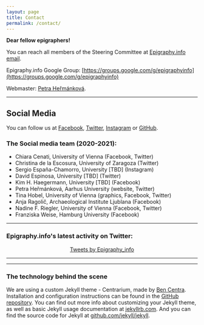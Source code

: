 ```yaml
---
layout: page
title: Contact
permalink: /contact/
---
```


**Dear fellow epigraphers!**

You can reach all members of the Steering Committee at <a href = "mailto: info@epigraphy.info">Epigraphy.info email</a>. 

Epigraphy.info Google Group: [https://groups.google.com/g/epigraphyinfo](https://groups.google.com/g/epigraphyinfo)

Webmaster: <a href = "mailto: petra.janouchova@gmail.com">Petra Heřmánková</a>.

<!--Placeholder for registration form-->

---

## Social Media

You can follow us at [Facebook](https://www.facebook.com/epigraphy.info/), [Twitter](https://twitter.com/epigraphy_info), [Instagram](https://www.instagram.com/epigraphy.info/) or [GitHub](https://github.com/epigraphy-info).

### The Social media team (2020-2021):

<ul>
  <li>Chiara Cenati, University of Vienna (Facebook, Twitter)</li>
  <li>Christina de la Escosura, University of Zaragoza (Twitter)</li>
  <li>Sergio España-Chamorro, University [TBD] (Instagram)</li>
  <li>David Espinosa, University [TBD] (Twitter)</li>
  <li>Kim H. Haegermann, University [TBD] (Facebook)</li>
  <li>Petra Heřmánková, Aarhus University (website, Twitter)</li>
  <li>Tina Hobel, University of Vienna (graphics, Facebook, Twitter)</li>
  <li>Anja Ragolič, Archaeological Institute Ljublana (Facebook)</li>
  <li>Nadine F. Riegler, University of Vienna (Facebook, Twitter)</li>
  <li>Franziska Weise, Hamburg University (Facebook)</li>
</ul>

<!--
 
![test image](https://github.com/petrifiedvoices/epigraphy-info/blob/main/assets/logo.jpg "Logo Title Text 1")


<p align="left">
  <img src="https://github.com/petrifiedvoices/epigraphy-info/blob/main/assets/logo.jpg" width="250"/>
</p>
<p align="middle">
  <img src="path" width="250"/>
</p>
<p align="right">
  <img src="path" width="250"/>
</p>
-->

---
### Epigraphy.info's latest activity on Twitter: 

<div align="middle">
<a class="twitter-timeline" data-width="400" data-height="700" data-theme="light" href="https://twitter.com/epigraphy_info?ref_src=twsrc%5Etfw">Tweets by Epigraphy_info</a> <script async src="https://platform.twitter.com/widgets.js" charset="utf-8"></script>
</div>

---


---

<!--Placeholder for community calendar 
## Epigraphy.info calendar

This is a public Epigraphy.info community calendar where you can find our forthcoming events, public meetings and social activities.

<iframe src="provide link" style="border: 0" width="800" height="600" frameborder="0" scrolling="yes"></iframe>
---
-->


### The technology behind the scene

We are using a custom Jekyll theme - Centrarium, made by [Ben Centra](https://github.com/bencentra). Installation and configuration instructions can be found in the [GitHub repository](https://github.com/bencentra/centrarium). You can find out more info about customizing your Jekyll theme, as well as basic Jekyll usage documentation at [jekyllrb.com](http://jekyllrb.com/). And you can find the source code for Jekyll at [github.com/jekyll/jekyll](https://github.com/jekyll/jekyll).



